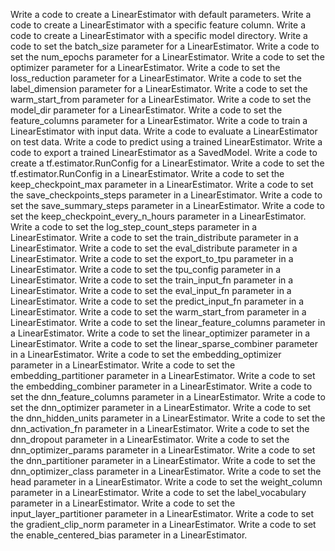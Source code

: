 Write a code to create a LinearEstimator with default parameters.
Write a code to create a LinearEstimator with a specific feature column.
Write a code to create a LinearEstimator with a specific model directory.
Write a code to set the batch_size parameter for a LinearEstimator.
Write a code to set the num_epochs parameter for a LinearEstimator.
Write a code to set the optimizer parameter for a LinearEstimator.
Write a code to set the loss_reduction parameter for a LinearEstimator.
Write a code to set the label_dimension parameter for a LinearEstimator.
Write a code to set the warm_start_from parameter for a LinearEstimator.
Write a code to set the model_dir parameter for a LinearEstimator.
Write a code to set the feature_columns parameter for a LinearEstimator.
Write a code to train a LinearEstimator with input data.
Write a code to evaluate a LinearEstimator on test data.
Write a code to predict using a trained LinearEstimator.
Write a code to export a trained LinearEstimator as a SavedModel.
Write a code to create a tf.estimator.RunConfig for a LinearEstimator.
Write a code to set the tf.estimator.RunConfig in a LinearEstimator.
Write a code to set the keep_checkpoint_max parameter in a LinearEstimator.
Write a code to set the save_checkpoints_steps parameter in a LinearEstimator.
Write a code to set the save_summary_steps parameter in a LinearEstimator.
Write a code to set the keep_checkpoint_every_n_hours parameter in a LinearEstimator.
Write a code to set the log_step_count_steps parameter in a LinearEstimator.
Write a code to set the train_distribute parameter in a LinearEstimator.
Write a code to set the eval_distribute parameter in a LinearEstimator.
Write a code to set the export_to_tpu parameter in a LinearEstimator.
Write a code to set the tpu_config parameter in a LinearEstimator.
Write a code to set the train_input_fn parameter in a LinearEstimator.
Write a code to set the eval_input_fn parameter in a LinearEstimator.
Write a code to set the predict_input_fn parameter in a LinearEstimator.
Write a code to set the warm_start_from parameter in a LinearEstimator.
Write a code to set the linear_feature_columns parameter in a LinearEstimator.
Write a code to set the linear_optimizer parameter in a LinearEstimator.
Write a code to set the linear_sparse_combiner parameter in a LinearEstimator.
Write a code to set the embedding_optimizer parameter in a LinearEstimator.
Write a code to set the embedding_partitioner parameter in a LinearEstimator.
Write a code to set the embedding_combiner parameter in a LinearEstimator.
Write a code to set the dnn_feature_columns parameter in a LinearEstimator.
Write a code to set the dnn_optimizer parameter in a LinearEstimator.
Write a code to set the dnn_hidden_units parameter in a LinearEstimator.
Write a code to set the dnn_activation_fn parameter in a LinearEstimator.
Write a code to set the dnn_dropout parameter in a LinearEstimator.
Write a code to set the dnn_optimizer_params parameter in a LinearEstimator.
Write a code to set the dnn_partitioner parameter in a LinearEstimator.
Write a code to set the dnn_optimizer_class parameter in a LinearEstimator.
Write a code to set the head parameter in a LinearEstimator.
Write a code to set the weight_column parameter in a LinearEstimator.
Write a code to set the label_vocabulary parameter in a LinearEstimator.
Write a code to set the input_layer_partitioner parameter in a LinearEstimator.
Write a code to set the gradient_clip_norm parameter in a LinearEstimator.
Write a code to set the enable_centered_bias parameter in a LinearEstimator.